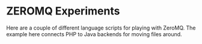 ZEROMQ Experiments
==================

Here are a couple of different language scripts for playing with ZeroMQ. The example here connects PHP to Java backends for moving files around.
